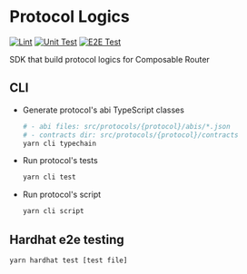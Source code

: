 # Protocol Logics

[![Lint](https://github.com/dinngodev/protocol-logics/actions/workflows/lint.yml/badge.svg)](https://github.com/dinngodev/protocol-logics/actions/workflows/lint.yml)
[![Unit Test](https://github.com/dinngodev/protocol-logics/actions/workflows/unit-test.yml/badge.svg)](https://github.com/dinngodev/protocol-logics/actions/workflows/unit-test.yml)
[![E2E Test](https://github.com/dinngodev/protocol-logics/actions/workflows/e2e-test.yml/badge.svg)](https://github.com/dinngodev/protocol-logics/actions/workflows/e2e-test.yml)

SDK that build protocol logics for Composable Router

## CLI

- Generate protocol's abi TypeScript classes

  ```sh
  # - abi files: src/protocols/{protocol}/abis/*.json
  # - contracts dir: src/protocols/{protocol}/contracts
  yarn cli typechain
  ```

- Run protocol's tests

  ```sh
  yarn cli test
  ```

- Run protocol's script

  ```sh
  yarn cli script
  ```

## Hardhat e2e testing

```sh
yarn hardhat test [test file]
```
